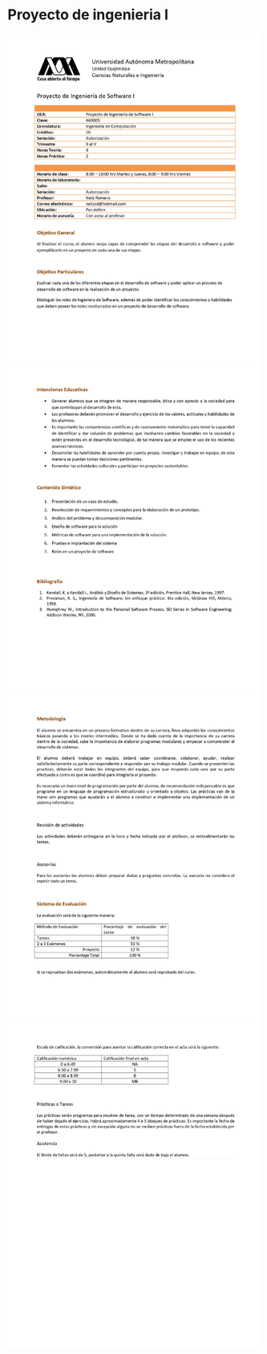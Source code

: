 # **Proyecto de ingenieria I**

![Pagina 1](/img/UEA/pag1.jpg)
![Pagina 2](/img/UEA/pag2.jpg)
![Pagina 3](/img/UEA/pag3.jpg)
![Pagina 4](/img/UEA/pag4.jpg)
